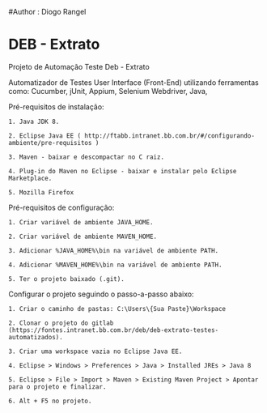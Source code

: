 #Author : Diogo Rangel
# DEB - Extrato
Projeto de Automação Teste Deb - Extrato 

Automatizador de Testes User Interface (Front-End) utilizando ferramentas como: Cucumber, jUnit, Appium, Selenium Webdriver, Java,

Pré-requisitos de instalação:

	1. Java JDK 8.
	
	2. Eclipse Java EE ( http://ftabb.intranet.bb.com.br/#/configurando-ambiente/pre-requisitos ) 
	
	3. Maven - baixar e descompactar no C raiz.
	
	4. Plug-in do Maven no Eclipse - baixar e instalar pelo Eclipse Marketplace.
	
	5. Mozilla Firefox

Pré-requisitos de configuração:

	1. Criar variável de ambiente JAVA_HOME.

	2. Criar variável de ambiente MAVEN_HOME.

	3. Adicionar %JAVA_HOME%\bin na variável de ambiente PATH.

	4. Adicionar %MAVEN_HOME%\bin na variável de ambiente PATH.

	5. Ter o projeto baixado (.git).

Configurar o projeto seguindo o passo-a-passo abaixo:

	1. Criar o caminho de pastas: C:\Users\{Sua Paste}\Workspace
	
	2. Clonar o projeto do gitlab (https://fontes.intranet.bb.com.br/deb/deb-extrato-testes-automatizados).
	
	3. Criar uma workspace vazia no Eclipse Java EE.
	
	4. Eclipse > Windows > Preferences > Java > Installed JREs > Java 8
	
	5. Eclipse > File > Import > Maven > Existing Maven Project > Apontar para o projeto e finalizar.	
		
	6. Alt + F5 no projeto.
	


